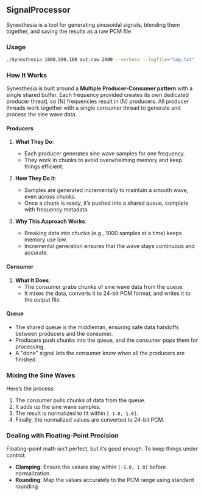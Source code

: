 ## SignalProcessor

Synesthesia is a tool for generating sinusoidal signals, blending them together, and saving the results as a raw PCM file

### Usage

```bash
./Synesthesia 1000,500,100 out.raw 2000 --verbose --logfile="log.txt"
```

### How It Works

Synesthesia is built around a **Multiple Producer-Consumer pattern** with a single shared buffer. 
Each frequency provided creates its own dedicated producer thread, so \(N\) frequencies result in \(N\) producers. 
All producer threads work together with a single consumer thread to generate and process the sine wave data.

#### Producers

1. **What They Do**:
   - Each producer generates sine wave samples for one frequency.
   - They work in chunks to avoid overwhelming memory and keep things efficient.

2. **How They Do It**:
   - Samples are generated incrementally to maintain a smooth wave, even across chunks.
   - Once a chunk is ready, it’s pushed into a shared queue, complete with frequency metadata.

3. **Why This Approach Works**:
   - Breaking data into chunks (e.g., 1000 samples at a time) keeps memory use low.
   - Incremental generation ensures that the wave stays continuous and accurate.

#### Consumer

1. **What It Does**:
   - The consumer grabs chunks of sine wave data from the queue.
   - It mixes the data, converts it to 24-bit PCM format, and writes it to the output file.

#### Queue
   - The shared queue is the middleman, ensuring safe data handoffs between producers and the consumer.
   - Producers push chunks into the queue, and the consumer pops them for processing.
   - A "done" signal lets the consumer know when all the producers are finished.

### Mixing the Sine Waves

Here’s the process:
1. The consumer pulls chunks of data from the queue.
2. It adds up the sine wave samples.
3. The result is normalized to fit within `[-1.0, 1.0]`.
4. Finally, the normalized values are converted to 24-bit PCM.

### Dealing with Floating-Point Precision

Floating-point math isn’t perfect, but it’s good enough. To keep things under control:
- **Clamping**: Ensure the values stay within `[-1.0, 1.0]` before normalization.
- **Rounding**: Map the values accurately to the PCM range using standard rounding.